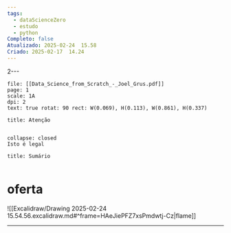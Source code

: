 ```yaml
---
tags:
  - dataScienceZero
  - estudo
  - python
Completo: false
Atualizado: 2025-02-24  15.58
Criado: 2025-02-17  14.24
---
```

2--- 


```slide-note 
file: [[Data_Science_from_Scratch_-_Joel_Grus.pdf]]
page: 1
scale: 1A
dpi: 2 
text: true rotat: 90 rect: W(0.069), H(0.113), W(0.861), H(0.337)
```

```ad-warning
title: Atenção


```

```ad-note
collapse: closed
Isto é legal

```



```ad-summary
title: Sumário


```




# oferta 
![[Excalidraw/Drawing 2025-02-24 15.54.56.excalidraw.md#^frame=HAeJiePFZ7xsPmdwtj-Cz|flame]]





---


